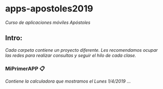 # apps-apostoles2019

_Curso de aplicaciones móviles Apóstoles_

## Intro:

_Cada carpeta contiene un proyecto diferente. Les recomendamos ocupar las redes para realizar consultas y seguir el hilo de cada clase._

### MiPrimerAPP 📋

_Contiene la calculadora que mostramos el Lunes 1/4/2019_
...

